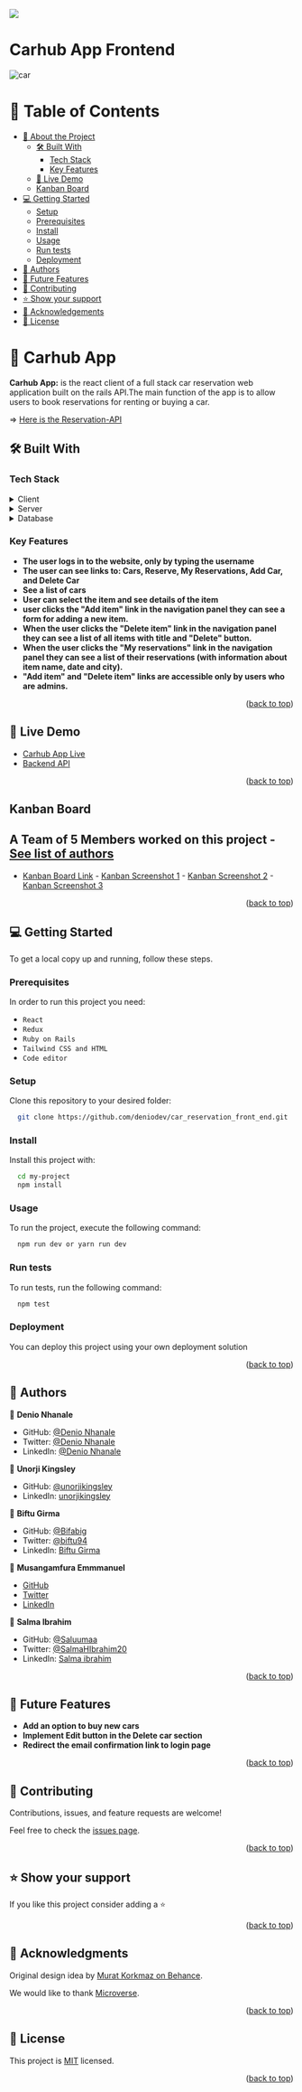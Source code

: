 ![](https://img.shields.io/badge/Microverse-blueviolet)

<h1><b>Carhub App Frontend</b></h1>


![car](https://github.com/deniodev/Car-Hub/assets/92977776/5d26a7d7-be83-4701-b1f5-6f77531be54e)



</div>

<!-- TABLE OF CONTENTS -->

# 📗 Table of Contents

- [📖 About the Project](#about-project)
  - [🛠 Built With](#built-with)
    - [Tech Stack](#tech-stack)
    - [Key Features](#key-features)
  - [🚀 Live Demo](#live-demo)
  - [Kanban Board](#Kanban-Board)
- [💻 Getting Started](#getting-started)
  - [Setup](#setup)
  - [Prerequisites](#prerequisites)
  - [Install](#install)
  - [Usage](#usage)
  - [Run tests](#run-tests)
  - [Deployment](#deployment)
- [👥 Authors](#authors)
- [🔭 Future Features](#future-features)
- [🤝 Contributing](#contributing)
- [⭐️ Show your support](#support)
- [🙏 Acknowledgements](#acknowledgements)
- [📝 License](#license)

<!-- PROJECT DESCRIPTION -->

# 📖 Carhub App <a name="about-project"></a>

**Carhub App:** is the react client of  a full stack car reservation web application built on the rails API.The main function of the app is to allow users to book reservations for renting or buying a car.

=> [Here is the Reservation-API](https://github.com/unorjikingsley/Reservation-API)

## 🛠 Built With <a name="built-with"></a>

### Tech Stack <a name="tech-stack"></a>

<details>
 <summary>Client</summary>
  <ul>
    <li><a href="https://react.dev/">ReactJS</a></li>
  </ul>
  <ul>
    <li><a href="https://tailwindcss.com/">Tailwind CSS</a></li>
  </ul>
</details>

<details>
  <summary>Server</summary>
  <ul>
    <li><a href="https://rubyonrails.org/">Ruby on Rails</a></li>
  </ul>
</details>

<details>
<summary>Database</summary>
  <ul>
    <li><a href="https://www.postgresql.org/">PostgreSQL</a></li>
  </ul>
</details>

<!-- Features -->

### Key Features <a name="key-features"></a>

- **The user logs in to the website, only by typing the username**
- **The user can see links to: Cars, Reserve, My Reservations, Add Car, and Delete Car**
- **See a list of cars**
- **User can select the item and see details of the item**
- **user clicks the "Add item" link in the navigation panel they can see a form for adding a new item.**
- **When the user clicks the "Delete item" link in the navigation panel they can see a list of all items with title and "Delete" button.**
- **When the user clicks the "My reservations" link in the navigation panel they can see a list of their reservations (with information about item name, date and city).**
- **"Add item" and "Delete item" links are accessible only by users who are admins.**

<p align="right">(<a href="#readme-top">back to top</a>)</p>

<!-- GETTING STARTED -->

## 🚀 Live Demo <a name="live-demo"></a>

- <a href="https://carreservation.netlify.app/">Carhub App Live</a>
- <a href="https://reservation-api-3po5.onrender.com/api/v1/cars">Backend API</a>

<p align="right">(<a href="#readme-top">back to top</a>)</p>

## Kanban Board <a name="Kanban-Board"></a>

 ## A Team of 5 Members worked on this project - [See list of authors](#authors)
   - <a href="https://github.com/users/unorjikingsley/projects/6/views/1">Kanban Board Link</a>
    - [Kanban Screenshot 1](https://user-images.githubusercontent.com/99336776/272520515-00422de1-c8f6-4970-839b-bd1ae78846b3.png)
    - [Kanban Screenshot 2](https://user-images.githubusercontent.com/99336776/272520581-ffb1d505-33b2-4727-8a8e-5b9a2961b9e3.png)
    - [Kanban Screenshot 3](https://user-images.githubusercontent.com/99336776/272520633-b4b7e1dc-cfe2-4e1c-9019-d4cac923e4b2.png)

<p align="right">(<a href="#readme-top">back to top</a>)</p>

## 💻 Getting Started <a name="getting-started"></a>

To get a local copy up and running, follow these steps.

### Prerequisites

In order to run this project you need:

- `React`
- `Redux`
- `Ruby on Rails`
- `Tailwind CSS and HTML`
- `Code editor`

### Setup

Clone this repository to your desired folder:

```sh
  git clone https://github.com/deniodev/car_reservation_front_end.git
```

### Install

Install this project with:

```sh
  cd my-project
  npm install
```

### Usage

To run the project, execute the following command:

```sh
  npm run dev or yarn run dev
```

### Run tests

To run tests, run the following command:

```sh
  npm test
```

### Deployment

You can deploy this project using your own deployment solution

<p align="right">(<a href="#readme-top">back to top</a>)</p>

<!-- AUTHORS -->

## 👥 Authors <a name="authors"></a>

👤 **Denio Nhanale**

- GitHub: [@Denio Nhanale](https://github.com/deniodev)
- Twitter: [@Denio Nhanale](https://twitter.com/DNhanale)
- LinkedIn: [@Denio Nhanale](https://www.linkedin.com/in/denionhanale/)

👤 **Unorji Kingsley**

- GitHub: [@unorjikingsley](https://github.com/unorjikingsley)
- LinkedIn: [unorjikingsley](linkedin.com/in/unorjikingsley)

👤 **Biftu Girma**

- GitHub: [@Bifabig](https://github.com/Bifabig)
- Twitter: [@biftu94](https://twitter.com/biftu94)
- LinkedIn: [Biftu Girma](https://www.linkedin.com/in/biftu-girma/)

👤 **Musangamfura Emmmanuel**

- [GitHub](https://github.com/musangamfure)
- [Twitter](https://twitter.com/musangamfure)
- [LinkedIn](https://www.linkedin.com/in/musangamfurae)

👤 **Salma Ibrahim**

- GitHub: [@Saluumaa](https://github.com/saluumaa)
- Twitter: [@SalmaHIbrahim20](https://twitter.com/SalmaHIbrahim20)
- LinkedIn: [Salma ibrahim](https://www.linkedin.com/in/salma-ibrahim-78bb5a14a/)

<p align="right">(<a href="#readme-top">back to top</a>)</p>

<!-- FUTURE FEATURES -->

## 🔭 Future Features <a name="future-features"></a>

- **Add an option to buy new cars**
- **Implement Edit button in the Delete car section**
- **Redirect the email confirmation link to login page**

<p align="right">(<a href="#readme-top">back to top</a>)</p>

<!-- CONTRIBUTING -->

## 🤝 Contributing <a name="contributing"></a>

Contributions, issues, and feature requests are welcome!

Feel free to check the [issues page](https://github.com/Bifabig/blog-app-rails/issues/).

<p align="right">(<a href="#readme-top">back to top</a>)</p>

<!-- SUPPORT -->

## ⭐️ Show your support <a name="support"></a>

If you like this project consider adding a ⭐️

<p align="right">(<a href="#readme-top">back to top</a>)</p>

<!-- ACKNOWLEDGEMENTS -->

## 🙏 Acknowledgments <a name="acknowledgements"></a>

Original design idea by [Murat Korkmaz on Behance](https://www.behance.net/gallery/26425031/Vespa-Responsive-Redesign).

We would like to thank [Microverse](https://bit.ly/MicroverseTN).

<p align="right">(<a href="#readme-top">back to top</a>)</p>

<!-- LICENSE -->

## 📝 License <a name="license"></a>

This project is [MIT](./LICENSE) licensed.

<p align="right">(<a href="#readme-top">back to top</a>)</p>

